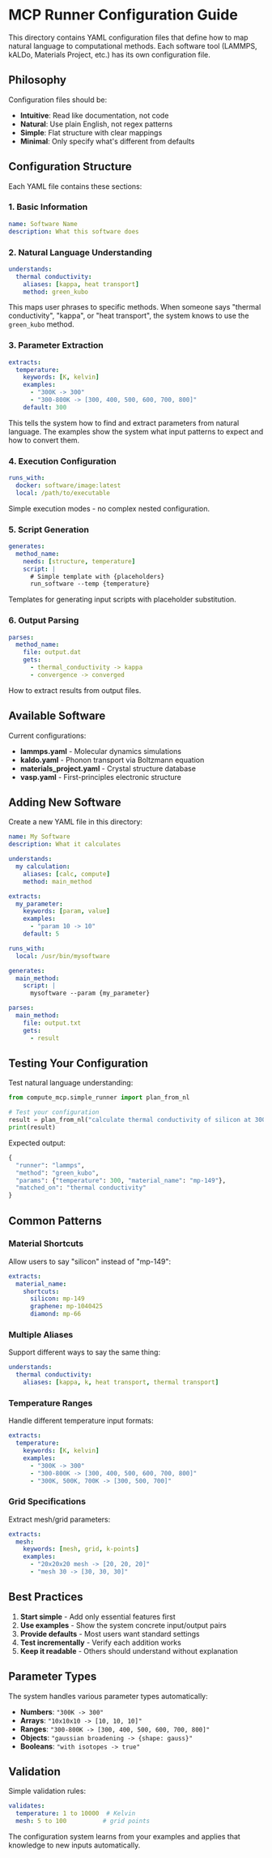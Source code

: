 # MCP Runner Configuration Guide

This directory contains YAML configuration files that define how to map natural language to computational methods. Each software tool (LAMMPS, kALDo, Materials Project, etc.) has its own configuration file.

## Philosophy

Configuration files should be:
- **Intuitive**: Read like documentation, not code
- **Natural**: Use plain English, not regex patterns
- **Simple**: Flat structure with clear mappings
- **Minimal**: Only specify what's different from defaults

## Configuration Structure

Each YAML file contains these sections:

### 1. Basic Information
```yaml
name: Software Name
description: What this software does
```

### 2. Natural Language Understanding
```yaml
understands:
  thermal conductivity:
    aliases: [kappa, heat transport]
    method: green_kubo
```
This maps user phrases to specific methods. When someone says "thermal conductivity", "kappa", or "heat transport", the system knows to use the `green_kubo` method.

### 3. Parameter Extraction
```yaml
extracts:
  temperature:
    keywords: [K, kelvin]
    examples:
      - "300K -> 300"
      - "300-800K -> [300, 400, 500, 600, 700, 800]"
    default: 300
```
This tells the system how to find and extract parameters from natural language. The examples show the system what input patterns to expect and how to convert them.

### 4. Execution Configuration
```yaml
runs_with:
  docker: software/image:latest
  local: /path/to/executable
```
Simple execution modes - no complex nested configuration.

### 5. Script Generation
```yaml
generates:
  method_name:
    needs: [structure, temperature]
    script: |
      # Simple template with {placeholders}
      run_software --temp {temperature}
```
Templates for generating input scripts with placeholder substitution.

### 6. Output Parsing
```yaml
parses:
  method_name:
    file: output.dat
    gets:
      - thermal_conductivity -> kappa
      - convergence -> converged
```
How to extract results from output files.

## Available Software

Current configurations:
- **lammps.yaml** - Molecular dynamics simulations
- **kaldo.yaml** - Phonon transport via Boltzmann equation
- **materials_project.yaml** - Crystal structure database
- **vasp.yaml** - First-principles electronic structure

## Adding New Software

Create a new YAML file in this directory:

```yaml
name: My Software
description: What it calculates

understands:
  my calculation:
    aliases: [calc, compute]
    method: main_method

extracts:
  my_parameter:
    keywords: [param, value]
    examples:
      - "param 10 -> 10"
    default: 5

runs_with:
  local: /usr/bin/mysoftware

generates:
  main_method:
    script: |
      mysoftware --param {my_parameter}

parses:
  main_method:
    file: output.txt
    gets:
      - result
```

## Testing Your Configuration

Test natural language understanding:

```python
from compute_mcp.simple_runner import plan_from_nl

# Test your configuration
result = plan_from_nl("calculate thermal conductivity of silicon at 300K")
print(result)
```

Expected output:
```python
{
  "runner": "lammps",
  "method": "green_kubo", 
  "params": {"temperature": 300, "material_name": "mp-149"},
  "matched_on": "thermal conductivity"
}
```

## Common Patterns

### Material Shortcuts
Allow users to say "silicon" instead of "mp-149":

```yaml
extracts:
  material_name:
    shortcuts:
      silicon: mp-149
      graphene: mp-1040425
      diamond: mp-66
```

### Multiple Aliases
Support different ways to say the same thing:

```yaml
understands:
  thermal conductivity:
    aliases: [kappa, k, heat transport, thermal transport]
```

### Temperature Ranges
Handle different temperature input formats:

```yaml
extracts:
  temperature:
    keywords: [K, kelvin]
    examples:
      - "300K -> 300"
      - "300-800K -> [300, 400, 500, 600, 700, 800]" 
      - "300K, 500K, 700K -> [300, 500, 700]"
```

### Grid Specifications
Extract mesh/grid parameters:

```yaml
extracts:
  mesh:
    keywords: [mesh, grid, k-points]
    examples:
      - "20x20x20 mesh -> [20, 20, 20]"
      - "mesh 30 -> [30, 30, 30]"
```

## Best Practices

1. **Start simple** - Add only essential features first
2. **Use examples** - Show the system concrete input/output pairs
3. **Provide defaults** - Most users want standard settings
4. **Test incrementally** - Verify each addition works
5. **Keep it readable** - Others should understand without explanation

## Parameter Types

The system handles various parameter types automatically:
- **Numbers**: `"300K -> 300"` 
- **Arrays**: `"10x10x10 -> [10, 10, 10]"`
- **Ranges**: `"300-800K -> [300, 400, 500, 600, 700, 800]"`
- **Objects**: `"gaussian broadening -> {shape: gauss}"`
- **Booleans**: `"with isotopes -> true"`

## Validation

Simple validation rules:
```yaml
validates:
  temperature: 1 to 10000  # Kelvin
  mesh: 5 to 100          # grid points
```

The configuration system learns from your examples and applies that knowledge to new inputs automatically.